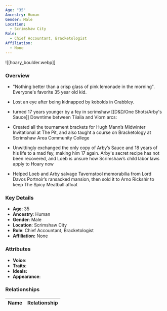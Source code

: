 ```yaml
---
Age: "35"
Ancestry: Human
Gender: Male
Location:
  - Scrimshaw City
Role:
  - Chief Accountant, Bracketologist
Affiliation:
  - None
---
```


![[hoary_boulder.webp]]

### Overview
- "Nothing better than a crisp glass of pink lemonade in the morning". Everyone's favorite 35 year old kid.
- Lost an eye after being kidnapped by kobolds in Crabbley.

- turned 17 years younger by a fey in scrimshaw
[[D&D/One Shots/Arby's Sauce]]
Downtime between Tiialia and Vlorn arcs:
- Created all the tournament brackets for Hugh Mann’s Midwinter Invitational at The Pit, and also taught a course on Bracketology at Scrimshaw Area Community College
- Unwittingly exchanged the only copy of Arby’s Sauce and 18 years of his life to a mad fey, making him 17 again. Arby's secret recipe has not been recovered, and Loeb is unsure how Scrimshaw’s child labor laws apply to Hoary now
- Helped Loeb and Arby salvage Tavernstool memorabilia from Lord Davos Portnoir’s ransacked mansion, then sold it to Arno Rickshir to keep The Spicy Meatball afloat

### Key Details
- **Age**: 35
- **Ancestry**: Human
- **Gender**: Male
- **Location**: Scrimshaw City
- **Role**: Chief Accountant, Bracketologist
- **Affiliation:** None

### Attributes
- **Voice**: 
- **Traits**: 
- **Ideals:** 
- **Appearance**:

### Relationships

| Name  | Relationship |
| ----- | ------------ |

